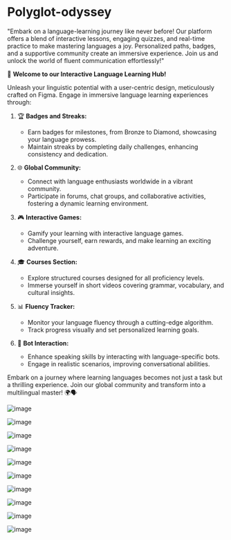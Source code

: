 # Polyglot-odyssey
"Embark on a language-learning journey like never before! Our platform offers a blend of interactive lessons, engaging quizzes, and real-time practice to make mastering languages a joy. Personalized paths, badges, and a supportive community create an immersive experience. Join us and unlock the world of fluent communication effortlessly!"

🚀 **Welcome to our Interactive Language Learning Hub!**

Unleash your linguistic potential with a user-centric design, meticulously crafted on Figma. Engage in immersive language learning experiences through:

1. 🏆 **Badges and Streaks:**
   - Earn badges for milestones, from Bronze to Diamond, showcasing your language prowess.
   - Maintain streaks by completing daily challenges, enhancing consistency and dedication.

2. 🌐 **Global Community:**
   - Connect with language enthusiasts worldwide in a vibrant community.
   - Participate in forums, chat groups, and collaborative activities, fostering a dynamic learning environment.

3. 🎮 **Interactive Games:**
   - Gamify your learning with interactive language games.
   - Challenge yourself, earn rewards, and make learning an exciting adventure.

4. 🎓 **Courses Section:**
   - Explore structured courses designed for all proficiency levels.
   - Immerse yourself in short videos covering grammar, vocabulary, and cultural insights.

5. 📊 **Fluency Tracker:**
   - Monitor your language fluency through a cutting-edge algorithm.
   - Track progress visually and set personalized learning goals.

6. 🤖 **Bot Interaction:**
   - Enhance speaking skills by interacting with language-specific bots.
   - Engage in realistic scenarios, improving conversational abilities.

Embark on a journey where learning languages becomes not just a task but a thrilling experience. Join our global community and transform into a multilingual master! 🌍🗣️

![image](https://github.com/Rahul-patil-2003/Polyglot-odyssey/assets/138668076/43a4f91c-244f-43ab-8dd6-9417419fa34e)

![image](https://github.com/Rahul-patil-2003/Polyglot-odyssey/assets/138668076/f5d2386b-cb70-4a6b-aa0d-fbeaad9a6166)

![image](https://github.com/Rahul-patil-2003/Polyglot-odyssey/assets/138668076/f1dbba7c-175c-4be0-a33e-fb7b908877f1)

![image](https://github.com/Rahul-patil-2003/Polyglot-odyssey/assets/138668076/0dc24820-837c-42f1-9ad4-321f8cc45143)

![image](https://github.com/Rahul-patil-2003/Polyglot-odyssey/assets/138668076/d214f029-4800-4f78-a46d-b7455e3b1ce5)

![image](https://github.com/Rahul-patil-2003/Polyglot-odyssey/assets/138668076/ead61a52-1b6f-4fe9-91a3-4ef424b6f929)

![image](https://github.com/Rahul-patil-2003/Polyglot-odyssey/assets/138668076/bc166d87-e370-4369-9bbc-22a4efe5a3dd)

![image](https://github.com/Rahul-patil-2003/Polyglot-odyssey/assets/138668076/1199f66c-0b22-4dad-a3e7-dab87e0846d0)

![image](https://github.com/Rahul-patil-2003/Polyglot-odyssey/assets/138668076/77853e27-3d09-4b29-b869-9618cc50a49f)

![image](https://github.com/Rahul-patil-2003/Polyglot-odyssey/assets/138668076/306c1587-cdfc-4ab5-bc91-f994ef7608e2)








